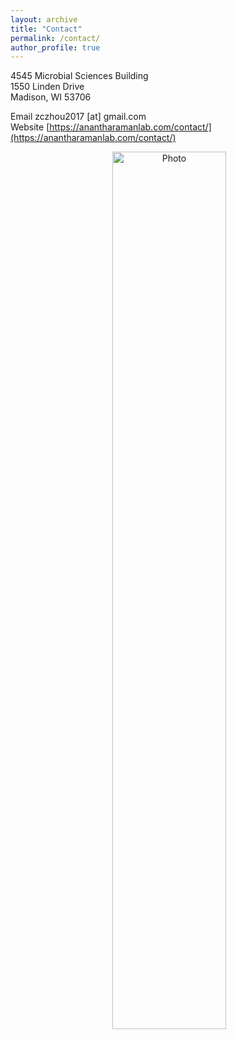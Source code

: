 ```yaml
---
layout: archive
title: "Contact"
permalink: /contact/
author_profile: true
---
```

4545 Microbial Sciences Building <br>
1550 Linden Drive <br>
Madison, WI 53706 <br>

Email zczhou2017 [at] gmail.com <br>
Website [https://anantharamanlab.com/contact/](https://anantharamanlab.com/contact/) <br>

<p align="center">
  <img src="https://github.com/ChaoLab/ChaoLab.github.io/blob/master/images/Google_map_screencut.jpg?raw=true" alt="Photo" width="60%"/> 
</p>


